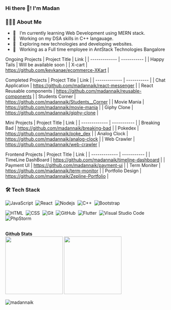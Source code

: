 
### Hi there 👋! I'm Madan

<h3> 👨🏻‍💻 About Me </h3>

- 🔭 &nbsp; I’m currently learning Web Development using MERN stack.
- 🤖 &nbsp; Working on my DSA skills in C++ langauage.
- 🤔 &nbsp; Exploring new technologies and developing websites.
- 💼 &nbsp; Working as a Full time employee in AntStack Technologies Bangalore 



Ongoing Projects
| Project Title | Link | 
| ------------- | ----------- |
| Happy Tails   | Will be available soon   |
| X-cart  | https://github.com/kevkanae/ecommerce-XKart  |


Completed Projects
| Project Title | Link |
| ------------- | ----------- | 
| Chat Application   | https://github.com/madannaik/react-messenger  |
| React Reusable components  | https://github.com/madannaik/reusable-components  |
| Students Corner  | https://github.com/madannaik/Students__Corner  |
| Movie Mania  | https://github.com/madannaik/movie-mania  |
| Giphy Clone  | https://github.com/madannaik/giphy-clone  |

Mini Projects
| Project Title | Link |
| ------------- | ----------- | 
| Breaking Bad  | https://github.com/madannaik/breaking-bad  |
| Pokedex   | https://github.com/madannaik/poke_dex  |
| Analog Clock  | https://github.com/madannaik/analog-clock  |
| Web Crawler  | https://github.com/madannaik/web-crawler  |


Frontend Projects
| Project Title | Link |
| ------------- | ----------- | 
| TimeLine DashBoard  | https://github.com/madannaik/timeline-dashboard  |
| Payment UI  | https://github.com/madannaik/payment-ui  |
| Term Moniter  | https://github.com/madannaik/term-monitor  |
| Portfolio Design  | https://github.com/madannaik/Zepline-Portfolio |


<h3>🛠 Tech Stack</h3>

![JavaScript](https://img.shields.io/badge/-JavaScript-05122A?style=flat&logo=javascript)&nbsp;
![React](https://img.shields.io/badge/-React-05122A?style=flat&logo=react)&nbsp;
![Nodejs](https://img.shields.io/badge/-Node.js-05122A?style=flat&logo=node.js)&nbsp;
![C++](https://img.shields.io/badge/-C++-05122A?style=flat&logo=C%2B%2B&logoColor=00599C)&nbsp;
![Bootstrap](https://img.shields.io/badge/-Bootstrap-05122A?style=flat&logo=bootstrap&logoColor=563D7C)&nbsp;

![HTML](https://img.shields.io/badge/-HTML-05122A?style=flat&logo=HTML5)&nbsp;
![CSS](https://img.shields.io/badge/-CSS-05122A?style=flat&logo=CSS3&logoColor=1572B6)&nbsp;
![Git](https://img.shields.io/badge/-Git-05122A?style=flat&logo=git)&nbsp;
![GitHub](https://img.shields.io/badge/-GitHub-05122A?style=flat&logo=github)&nbsp;
![Flutter](https://img.shields.io/badge/-Flutter-05122A?style=flat&logo=flutter)&nbsp;
![Visual Studio Code](https://img.shields.io/badge/-Visual%20Studio%20Code-05122A?style=flat&logo=visual-studio-code&logoColor=007ACC)&nbsp;
![PhpStorm](https://img.shields.io/badge/-Phpstorm-05122A?style=flat&logo=phpstorm&logoColor=007ACC)&nbsp;


<br>


<summary><b> Github Stats</b></summary>
<!-- <details open> -->
<span>
       <img height="180em"  src="https://github-readme-stats.vercel.app/api?username=madannaik&show_icons=true&theme=dracula"/>
       <img height="180em"  src="https://github-readme-stats.vercel.app/api/top-langs/?username=madannaik&layout=compact"/>
</span>
<!-- </details -->
<!-- 
[![Madan's GitHub stats](https://github-readme-stats.vercel.app/api?username=madannaik&show_icons=true&theme=dracula)](https://github.com/madannaik/github-readme-stats)
[![Top Langs](https://github-readme-stats.vercel.app/api/top-langs/?username=madannaik&layout=compact)](https://github.com/madannaik/github-readme-stats)
-->


<p align="left"> <img src="https://komarev.com/ghpvc/?username=madannaik&label=Profile%20views&color=0e75b6&style=flat" alt="madannaik" /> </p>


</div>





<!-- ![Material-UI](https://img.shields.io/badge/Material--UI-05122A?style=flat&logo=material-ui&logoColor=563D7C)&nbsp;

 -->

